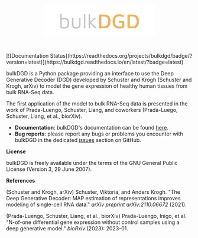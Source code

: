 <h1 align="center">
<img src="./branding/bulkdgd_logo.png" width="300">
</h1><br>
[![Documentation Status](https://readthedocs.org/projects/bulkdgd/badge/?version=latest)](https://bulkdgd.readthedocs.io/en/latest/?badge=latest)

bulkDGD is a Python package providing an interface to use the Deep Generative Decoder (DGD) developed by Schuster and Krogh (Schuster and Krogh, arXiv) to model the gene expression of healthy human tissues from bulk RNA-Seq data.

The first application of the model to bulk RNA-Seq data is presented in the work of Prada-Luengo, Schuster, Liang, and coworkers (Prada-Luego, Schuster, Liang, et al., biorXiv).

* **Documentation**: bulkDGD's documentation can be found [here](https://bulkdgd.readthedocs.io/en/latest/).
* **Bug reports**: please report any bugs or problems you encounter with bulkDGD in the dedicated [issues](https://github.com/Center-for-Health-Data-Science/bulkDGD/issues) section on GitHub.

**License**

bulkDGD is freely available under the terms of the GNU General Public License (Version 3, 29 June 2007).

**References**

(Schuster and Krogh, arXiv) Schuster, Viktoria, and Anders Krogh. "The Deep Generative Decoder: MAP estimation of representations improves modeling of single-cell RNA data." *arXiv preprint arXiv:2110.06672* (2021).

(Prada-Luengo, Schuster, Liang, et al., biorXiv) Prada-Luengo, Inigo, et al. "N-of-one differential gene expression without control samples using a deep generative model." *bioRxiv* (2023): 2023-01.
